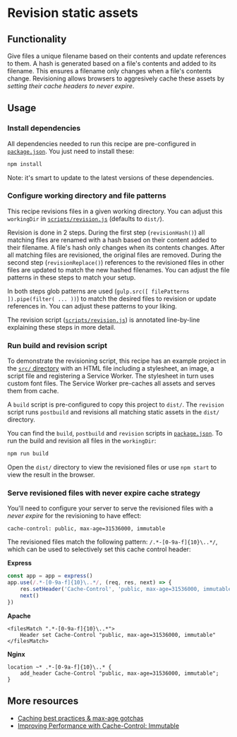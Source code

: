# Revision static assets

## Functionality

Give files a unique filename based on their contents and update references to them. A hash is generated based on a file's contents and added to its filename. This ensures a filename only changes when a file's contents change.
Revisioning allows browsers to aggresively cache these assets by *setting their cache headers to never expire*. 


## Usage

### Install dependencies

All dependencies needed to run this recipe are pre-configured in [`package.json`](package.json). You just need to install these:

```bash
npm install
```

Note: it's smart to update to the latest versions of these dependencies.


### Configure working directory and file patterns

This recipe revisions files in a given working directory. You can adjust this `workingDir` in [`scripts/revision.js`](scripts/revision.js) (defaults to `dist/`).

Revision is done in 2 steps. During the first step (`revisionHash()`) all matching files are renamed with a hash based on their content added to their filename. A file's hash only changes when its contents changes. After all matching files are revisioned, the original files are removed. During the second step (`revisionReplace()`) references to the revisioned files in other files are updated to match the new hashed filenames. You can adjust the file patterns in these steps to match your setup.

In both steps glob patterns are used (`gulp.src([ filePatterns ]).pipe(filter( ... ))`) to match the desired files to revision or update references in. You can adjust these patterns to your liking.

The revision script ([`scripts/revision.js`](scripts/revision.js)) is annotated line-by-line explaining these steps in more detail.


### Run build and revision script

To demonstrate the revisioning script, this recipe has an example project in the [`src/` directory](src/) with an HTML file including a stylesheet, an image, a script file and registering a Service Worker. The stylesheet in turn uses custom font files. The Service Worker pre-caches all assets and serves them from cache.

A `build` script is pre-configured to copy this project to `dist/`. The `revision` script runs `postbuild` and revisions all matching static assets in the `dist/` directory.

You can find the `build`, `postbuild` and `revision` scripts in [`package.json`](package.json). To run the build and revision all files in the `workingDir`:

```bash
npm run build
```

Open the `dist/` directory to view the revisioned files or use `npm start` to view the result in the browser.


### Serve revisioned files with never expire cache strategy

You'll need to configure your server to serve the revisioned files with a *never expire* for the revisioning to have effect:

```
cache-control: public, max-age=31536000, immutable
```

The revisioned files match the following pattern: `/.*-[0-9a-f]{10}\..*/`, which can be used to selectively set this cache control header:

**Express**

```js
const app = app = express()
app.use(/.*-[0-9a-f]{10}\..*/, (req, res, next) => { 
    res.setHeader('Cache-Control', 'public, max-age=31536000, immutable')
    next()
})
```

**Apache**

```
<filesMatch ".*-[0-9a-f]{10}\..*">
    Header set Cache-Control "public, max-age=31536000, immutable"
</filesMatch>
```

**Nginx**

```
location ~* .*-[0-9a-f]{10}\..* {
    add_header Cache-Control "public, max-age=31536000, immutable";
}
```


## More resources

* [Caching best practices & max-age gotchas](https://jakearchibald.com/2016/caching-best-practices/)
* [Improving Performance with Cache-Control: Immutable](https://www.keycdn.com/blog/cache-control-immutable/)

